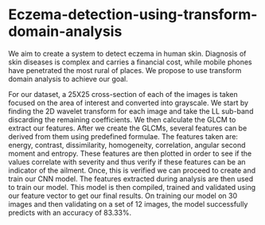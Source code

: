 # Eczema-detection-using-transform-domain-analysis

We aim to create a system to detect eczema in human skin. Diagnosis of skin diseases is complex and carries a financial cost, while mobile phones have penetrated the most rural of places. We propose to use transform domain analysis to achieve our goal.


For our dataset, a 25X25 cross-section of each of the images is taken focused on the area of interest and converted into grayscale.
We start by finding the 2D wavelet transform for each image and take the LL sub-band discarding the remaining coefficients. We then calculate the GLCM to extract our features. After we create the GLCMs, several features can be derived from them using predefined formulae.
The features taken are: energy, contrast, dissimilarity, homogeneity, correlation, angular second moment and entropy. 
These features are then plotted in order to see if the values correlate with severity and thus verify if these features can be an indicator of the ailment. Once, this is verified we can proceed to create and train our CNN model.
The features extracted during analysis are then used to train our model.
This model is then compiled, trained and validated using our feature vector to get our final results.
On training our model on 30 images and then validating on a set of 12 images, the model successfully predicts with an accuracy of 83.33%.
